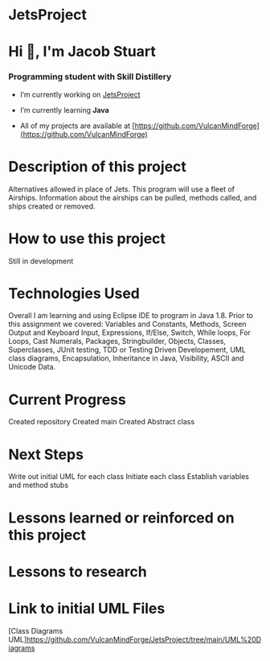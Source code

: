# JetsProject

# Hi 👋, I'm Jacob Stuart
### Programming student with Skill Distillery

- I’m currently working on [JetsProject](https://github.com/VulcanMindForge/JetsProject)

- I’m currently learning **Java**

- All of my projects are available at [https://github.com/VulcanMindForge](https://github.com/VulcanMindForge)

# Description of this project
Alternatives allowed in place of Jets. This program will use a fleet of Airships. Information about the airships can be pulled, methods called, and ships created or removed. 

# How to use this project
Still in development

# Technologies Used
Overall I am learning and using Eclipse IDE to program in Java 1.8. Prior to this assignment we covered: Variables and Constants, Methods, Screen Output and Keyboard Input, Expressions, If/Else, Switch, While loops, For Loops, Cast Numerals, Packages, Stringbuilder, Objects, Classes, Superclasses, JUnit testing, TDD or Testing Driven Developement, UML class diagrams, Encapsulation, Inheritance in Java, Visibility, ASCII and Unicode Data.

# Current Progress
Created repository
Created main
Created Abstract class

# Next Steps
Write out initial UML for each class
Initiate each class
Establish variables and method stubs

# Lessons learned or reinforced on this project

# Lessons to research

# Link to initial UML Files
[Class Diagrams UML]https://github.com/VulcanMindForge/JetsProject/tree/main/UML%20Diagrams